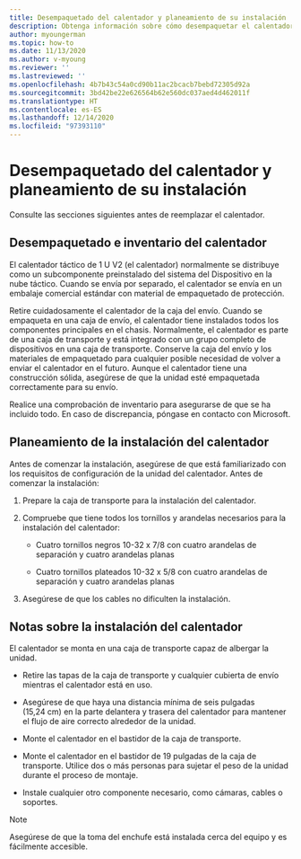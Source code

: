 ```yaml
---
title: Desempaquetado del calentador y planeamiento de su instalación
description: Obtenga información sobre cómo desempaquetar el calentador y planear su instalación.
author: myoungerman
ms.topic: how-to
ms.date: 11/13/2020
ms.author: v-myoung
ms.reviewer: ''
ms.lastreviewed: ''
ms.openlocfilehash: 4b7b43c54a0cd90b11ac2bcacb7bebd72305d92a
ms.sourcegitcommit: 3bd42be22e626564b62e560dc037aed4d462011f
ms.translationtype: HT
ms.contentlocale: es-ES
ms.lasthandoff: 12/14/2020
ms.locfileid: "97393110"
---
```

# <a name="unpack-the-heater-and-plan-the-heater-installation"></a>Desempaquetado del calentador y planeamiento de su instalación

Consulte las secciones siguientes antes de reemplazar el calentador.

## <a name="unpacking-and-taking-inventory-of-the-heater"></a>Desempaquetado e inventario del calentador

El calentador táctico de 1 U V2 (el calentador) normalmente se distribuye como un subcomponente preinstalado del sistema del Dispositivo en la nube táctico.
Cuando se envía por separado, el calentador se envía en un embalaje comercial estándar con material de empaquetado de protección.

Retire cuidadosamente el calentador de la caja del envío. Cuando se empaqueta en una caja de envío, el calentador tiene instalados todos los componentes principales en el chasis. Normalmente, el calentador es parte de una caja de transporte y está integrado con un grupo completo de dispositivos en una caja de transporte. Conserve la caja del envío y los materiales de empaquetado para cualquier posible necesidad de volver a enviar el calentador en el futuro. Aunque el calentador tiene una construcción sólida, asegúrese de que la unidad esté empaquetada correctamente para su envío.

Realice una comprobación de inventario para asegurarse de que se ha incluido todo. En caso de discrepancia, póngase en contacto con Microsoft.

## <a name="heater-installation-planning"></a>Planeamiento de la instalación del calentador

Antes de comenzar la instalación, asegúrese de que está familiarizado con los requisitos de configuración de la unidad del calentador. Antes de comenzar la instalación:

1.  Prepare la caja de transporte para la instalación del calentador.

2.  Compruebe que tiene todos los tornillos y arandelas necesarios para la instalación del calentador:

    -   Cuatro tornillos negros 10-32 x 7/8 con cuatro arandelas de separación y cuatro arandelas planas

    -   Cuatro tornillos plateados 10-32 x 5/8 con cuatro arandelas de separación y cuatro arandelas planas

3.  Asegúrese de que los cables no dificulten la instalación.

## <a name="heater-installation-notes"></a>Notas sobre la instalación del calentador

El calentador se monta en una caja de transporte capaz de albergar la unidad.

-   Retire las tapas de la caja de transporte y cualquier cubierta de envío mientras el calentador está en uso.

-   Asegúrese de que haya una distancia mínima de seis pulgadas (15,24 cm) en la parte delantera y trasera del calentador para mantener el flujo de aire correcto alrededor de la unidad.

-   Monte el calentador en el bastidor de la caja de transporte.

-   Monte el calentador en el bastidor de 19 pulgadas de la caja de transporte. Utilice dos o más personas para sujetar el peso de la unidad durante el proceso de montaje.

-   Instale cualquier otro componente necesario, como cámaras, cables o soportes.

> [!NOTE]
> Asegúrese de que la toma del enchufe está instalada cerca del equipo y es fácilmente accesible.

